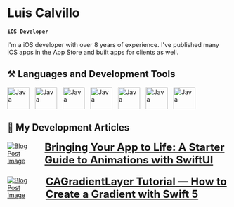 <!--
**luiscalvillo/LuisCalvillo** is a ✨ _special_ ✨ repository because its `README.md` (this file) appears on your GitHub profile.

Here are some ideas to get you started:
-->

# Luis Calvillo 

**`iOS Developer `**


I'm a iOS developer with over 8 years of experience. I've published many iOS apps in the App Store and built apps for clients as well.

## ⚒️ Languages and Development Tools ##

<img align="left" alt="Java" width="50px" style="padding-right:10px;" src="https://cdn.jsdelivr.net/gh/devicons/devicon@latest/icons/apple/apple-original.svg"/>   
<img align="left" alt="Java" width="50px" style="padding-right:10px;" src="https://cdn.jsdelivr.net/gh/devicons/devicon@latest/icons/swift/swift-original.svg"/>
<img align="left" alt="Java" width="50px" style="padding-right:10px;" src="https://cdn.jsdelivr.net/gh/devicons/devicon@latest/icons/xcode/xcode-original.svg"/>
<img align="left" alt="Java" width="50px" style="padding-right:10px;" src="https://cdn.jsdelivr.net/gh/devicons/devicon@latest/icons/firebase/firebase-plain-wordmark.svg"/>   
<img align="left" alt="Java" width="50px" style="padding-right:10px;" src="https://cdn.jsdelivr.net/gh/devicons/devicon@latest/icons/git/git-original.svg"/>   
<img align="left" alt="Java" width="50px" style="padding-right:10px;" src="https://cdn.jsdelivr.net/gh/devicons/devicon@latest/icons/figma/figma-original.svg"/>
<img alt="Java" width="50px" style="padding-right:10px;" src="https://cdn.jsdelivr.net/gh/devicons/devicon@latest/icons/illustrator/illustrator-plain.svg"/>   


## 📕 My Development Articles ##
 
<!-- Article 1 -->
<a href="https://luiscalvillo.medium.com/bringing-your-app-to-life-a-starter-guide-to-animations-with-swiftui-9876ffa9f071" style="display: flex; align-items: center; margin-bottom: 20px;">
  <img src="https://miro.medium.com/v2/resize:fill:160:107/1*sYuTRtafYlt8LAwP-uH5_A.jpeg" alt="Blog Post Image" style="margin-right: 20px; max-width: 150px; max-height: 150px; object-fit: cover;">
  <h3 style="margin: 0; font-size: 1.5rem; color: inherit;">Bringing Your App to Life: A Starter Guide to Animations with SwiftUI</h3>
</a>

<!-- Article 2 -->
<a href="https://medium.com/codex/cagradientlayer-tutorial-how-to-create-a-gradient-with-swift-5-2817a393dad" style="display: flex; align-items: center; margin-bottom: 20px;">
  <img src="https://miro.medium.com/v2/resize:fill:320:214/1*rHiJdwE1xNTlJtqvbkBwcw.png" alt="Blog Post Image" style="margin-right: 20px; max-width: 150px; max-height: 150px; object-fit: cover;">
  <h3 style="margin: 0; font-size: 1.5rem; color: inherit;">CAGradientLayer Tutorial — How to Create a Gradient with Swift 5</h3>
</a>
